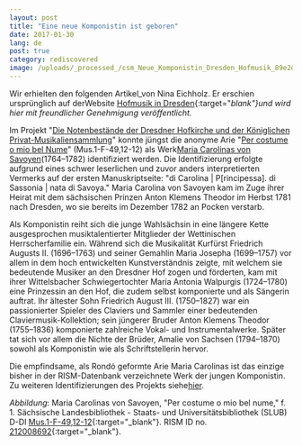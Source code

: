 ```yaml
---
layout: post
title: "Eine neue Komponistin ist geboren"
date: 2017-01-30
lang: de
post: true
category: rediscovered
image: /uploads/_processed_/csm_Neue_Komponistin_Dresden_Hofmusik_89e2df3415.png
---
```



Wir erhielten den folgenden Artikel_von Nina Eichholz. Er erschien ursprünglich auf derWebsite [Hofmusik in Dresden](http://hofmusik.slub-dresden.de/news/details/single/eine-neue-komponistin-ist-geboren){:target="_blank"}und wird hier mit freundlicher Genehmigung veröffentlicht._





Im Projekt "[Die Notenbestände der Dresdner Hofkirche und der Königlichen Privat-Musikaliensammlung](http://hofmusik.slub-dresden.de/themen/hofkirche-koenigliche-privat-musikaliensammlung/)" konnte jüngst die anonyme Arie "[Per costume o mio bel Nume](http://digital.slub-dresden.de/id434532886 "Digitalisat der Arie")" (Mus.1-F-49,12-12) als Werk[Maria Carolinas von Savoyen](https://de.wikipedia.org/wiki/Maria_Carolina_von_Savoyen "Wikipedia-Artikel zu Maria Carolina")(1764–1782) identifiziert werden. Die Identifizierung erfolgte aufgrund eines schwer leserlichen und zuvor anders interpretierten Vermerks auf der ersten Manuskriptseite: "di Carolina | P[rincipessa]. di Sassonia | nata di Savoya." Maria Carolina von Savoyen kam im Zuge ihrer Heirat mit dem sächsischen Prinzen Anton Klemens Theodor im Herbst 1781 nach Dresden, wo sie bereits im Dezember 1782 an Pocken verstarb.

Als Komponistin reiht sich die junge Wahlsächsin in eine längere Kette ausgesprochen musiktalentierter Mitglieder der Wettinischen Herrscherfamilie ein. Während sich die Musikalität Kurfürst Friedrich Augusts II. (1696–1763) und seiner Gemahlin Maria Josepha (1699–1757) vor allem in dem hoch entwickelten Kunstverständnis zeigte, mit welchem sie bedeutende Musiker an den Dresdner Hof zogen und förderten, kam mit ihrer Wittelsbacher Schwiegertochter Maria Antonia Walpurgis (1724–1780) eine Prinzessin an den Hof, die zudem selbst komponierte und als Sängerin auftrat. Ihr ältester Sohn Friedrich August III. (1750–1827) war ein passionierter Spieler des Claviers und Sammler einer bedeutenden Claviermusik-Kollektion; sein jüngerer Bruder Anton Klemens Theodor (1755–1836) komponierte zahlreiche Vokal- und Instrumentalwerke. Später tat sich vor allem die Nichte der Brüder, Amalie von Sachsen (1794–1870) sowohl als Komponistin wie als Schriftstellerin hervor.

Die empfindsame, als Rondó geformte Arie Maria Carolinas ist das einzige bisher in der RISM-Datenbank verzeichnete Werk der jungen Komponistin. Zu weiteren Identifizierungen des Projekts siehe[hier](http://hofmusik.slub-dresden.de/themen/hofkirche-koenigliche-privat-musikaliensammlung/identifizierungen/ "Identifizierungen des Projekts").



_Abbildung_: Maria Carolinas von Savoyen, "Per costume o mio bel nume," f. 1. Sächsische Landesbibliothek - Staats- und Universitätsbibliothek (SLUB) D-Dl [Mus.1-F-49,12-12](http://digital.slub-dresden.de/id434532886){:target="_blank"}. RISM ID no. [212008692](https://opac.rism.info/search?id=212008692){:target="_blank"}.





<script type="text/javascript">var switchTo5x=true;</script><script type="text/javascript" src="http://w.sharethis.com/button/buttons.js"></script><script type="text/javascript">stLight.options({publisher: "9b601438-1ce1-49d8-bfd7-9cff5df54c17", doNotHash: false, doNotCopy: false, hashAddressBar: false});</script>